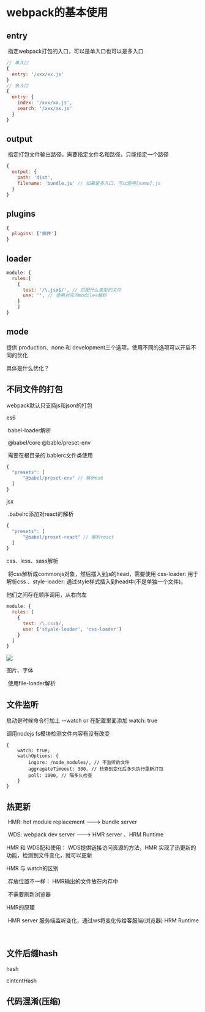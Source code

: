 # webpack的基本使用
  ## entry

​	指定webpack打包的入口，可以是单入口也可以是多入口

```js
// 单入口
{
  entry: '/xxx/xx.js'
}
// 多入口
{
  entry: {
    index: '/xxx/xx.js',
    search: '/xxx/xx.js'
  }
}
```

 ## output

​	指定打包文件输出路径，需要指定文件名和路径，只能指定一个路径

```js
{
  output: {
    path: 'dist',
    filename: 'bundle.js' // 如果是多入口，可以使用[name].js
  }
}
```

  ## plugins

```js
{
  plugins: ['插件']
}
```

  ## loader

```js
module: {
  rules:[
    {
      test: '/\.jsx$/', // 匹配什么类型的文件
      use: '', // 使用对应的modiles解析
    }
	]
}
```

## mode

提供 production、none 和 development三个选项，使用不同的选项可以开启不同的优化

具体是什么优化？

  ## 不同文件的打包

webpack默认只支持js和json的打包

es6

​	babel-loader解析

​	@babel/core  @bable/preset-env

​	需要在根目录的.bablerc文件类使用

```js
{
  "presets": [
      "@babel/preset-env" // 解析es6
  ]
}
```

jsx

​	.babelrc添加对react的解析

```js
{
  "presets": [
      "@babel/preset-react" // 解析react
  ]
}
```

css、less、sass解析

​	将css解析成commonjs对象，然后插入到js的head，需要使用 css-loader: 用于解析css 、style-loader: 通过style样式插入到head中(不是单独一个文件)。

他们之间存在顺序调用，从右向左

```js
module: {
  rules: [
    {
      test: /\.css$/,
      use: ['styale-loader', 'css-loader']
    }
  ]
}
```



![](https://s2.loli.net/2022/07/13/FLC13gJ6hVjHwrD.png)

图片、字体

​	使用file-loader解析

## 文件监听

启动是时候命令行加上 --watch or 在配置里面添加 watch: true

调用nodejs fs模块检测文件内容有没有改变

```
{
	watch: true;
	watchOptions: {
		ingore: /node_modules/, // 不监听的文件
		aggregateTimeout: 300, // 检查到变化后多久执行重新打包
		poll: 1000, // 隔多久检查
	}
}
```



  ## 热更新

​	HMR: hot module replacement ---> bundle server

​	WDS: webpack dev server ---> HMR server 、HRM Runtime

HMR 和 WDS配和使用： WDS提供链接访问资源的方法，HMR 实现了热更新的功能，检测到文件变化，就可以更新

HMR 与 watch的区别

​	存放位置不一样： HMR输出的文件放在内存中

​	不需要刷新浏览器

HMR的原理

​	HMR server 服务端监听变化，通过ws将变化传给客服端(浏览器) HRM Runtime

​	



  ## 文件后缀hash

hash

cintentHash

 ##  代码混淆(压缩)

